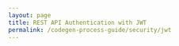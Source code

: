 ```yaml
---
layout: page
title: REST API Authentication with JWT
permalink: /codegen-process-guide/security/jwt
---
```


